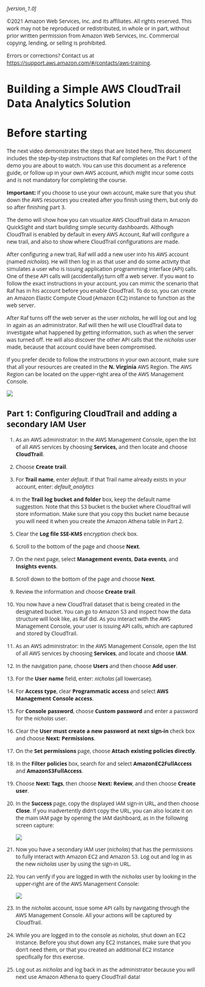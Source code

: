 
<html xmlns="http://www.w3.org/1999/xhtml" lang="" xml:lang="">
<head>
  <meta charset="utf-8" />
  <meta name="generator" content="pandoc" />
  <meta name="viewport" content="width=device-width, initial-scale=1.0, user-scalable=yes" />
  <title>Demo Part 1: Configure CloudTrail and add secondary IAM user</title>
  <script src="scripts/clipboard.min.js"></script>
  <script src="scripts/copybutton.js"></script>

<style>
    html, body {
        font-family: "Open Sans","Helvetica Neue",Helvetica,Arial,sans-serif;
        margin: 1em;
    }

    img:not(.clipboard){
        max-width: 100%;
        height: auto;
        width: auto;
    }

    /* Copy buttons */
    button.copybtn {
        webkit-transition: opacity .3s ease-in-out;
        -o-transition: opacity .3s ease-in-out;
        transition: opacity .3s ease-in-out;
        opacity: 0;
        padding: 2px 6px;
        position: absolute;
        right: 4px;
        top: 4px;
    }
    div.sourceCode:hover .copybtn, div.sourceCode .copybtn:focus {
        opacity: .3;
    }
    div.sourceCode .copybtn:hover {
        opacity: 1;
    }
    div.sourceCode {
        position: relative;
    }
    .xmodule_display.xmodule_HtmlBlock ol {
        padding: 0 0 0 2em !important;
    }
    .xmodule_display.xmodule_HtmlBlock ul {
        padding: 0 0 0 2em !important;
    }

    code {
        padding: 2px 4px !important;
        background-color: #eee !important;
        border-radius: 4px;
    }
    pre code {
        padding: 9.5px !important;
        background-color: #f5f5f5 !important;
        display: block;
        overflow-x: auto;
        margin: 0 0 10px;
        font-size: 13px;
        line-height: 1.42857143;
        word-break: break-all;
        word-wrap: break-word;
        border: 1px solid #ccc;
        border-radius: 4px;
        white-space: pre;
    }
    pre code span.al { color: #ff0000; font-weight: bold; } /* Alert */
    pre code span.an { color: #60a0b0; font-weight: bold; font-style: italic; } /* Annotation */
    pre code span.at { color: #7d9029; } /* Attribute */
    pre code span.bn { color: #40a070; } /* BaseN */
    pre code span.bu { color: #06287e; } /* BuiltIn */
    pre code span.cf { color: #007020; font-weight: bold; } /* ControlFlow */
    pre code span.ch { color: #4070a0; } /* Char */
    pre code span.cn { color: #880000; } /* Constant */
    pre code span.co { color: #60a0b0; font-style: italic; } /* Comment */
    pre code span.cv { color: #60a0b0; font-weight: bold; font-style: italic; } /* CommentVar */
    pre code span.do { color: #ba2121; font-style: italic; } /* Documentation */
    pre code span.dt { color: #902000; } /* DataType */
    pre code span.dv { color: #40a070; } /* DecVal */
    pre code span.er { color: #ff0000; font-weight: bold; } /* Error */
    pre code span.ex { color: #06287e; } /* Extension */
    pre code span.fl { color: #40a070; } /* Float */
    pre code span.fu { color: #06287e; } /* Function */
    pre code span.im { } /* Import */
    pre code span.in { color: #60a0b0; font-weight: bold; font-style: italic; } /* Information */
    pre code span.kw { color: #007020; font-weight: bold; } /* Keyword */
    pre code span.op { color: #666666; } /* Operator */
    pre code span.ot { color: #007020; } /* Other */
    pre code span.pp { color: #bc7a00; } /* Preprocessor */
    pre code span.sc { color: #4070a0; } /* SpecialChar */
    pre code span.ss { color: #bb6688; } /* SpecialString */
    pre code span.st { color: #4070a0; } /* String */
    pre code span.va { color: #19177c; } /* Variable */
    pre code span.vs { color: #4070a0; } /* VerbatimString */
    pre code span.wa { color: #60a0b0; font-weight: bold; font-style: italic; } /* Warning */
</style>
<body>
<p><em>[version_1.0]</em></p>
<p>©2021 Amazon Web Services, Inc. and its affiliates. All rights reserved. This work may not be reproduced or redistributed, in whole or in part, without prior written permission from Amazon Web Services, Inc. Commercial copying, lending, or selling is prohibited.</p>
<p>Errors or corrections? Contact us at <a href="https://support.aws.amazon.com/#/contacts/aws-training" target="_blank">https://support.aws.amazon.com/#/contacts/aws-training</a>.</p>
<h1 id="building-a-simple-aws-cloudtrail-data-analytics-solution">Building a Simple AWS CloudTrail Data Analytics Solution</h1>
<h1 id="before-starting">Before starting</h1>
<p>The next video demonstrates the steps that are listed here, This document includes the step-by-step instructions that Raf completes on the Part 1 of the demo you are about to watch. You can use this document as a reference guide, or follow up in your own AWS account, which might incur some costs and is not mandatory for completing the course.</p>
<p><strong>Important:</strong> If you choose to use your own account, make sure that you shut down the AWS resources you created after you finish using them, but only do so after finishing part 3.</p>
<p>The demo will show how you can visualize AWS CloudTrail data in Amazon QuickSight and start building simple security dashboards. Although CloudTrail is enabled by default in every AWS Account, Raf will configure a new trail, and also to show where CloudTrail configurations are made.</p>
<p>After configuring a new trail, Raf will add a new user into his AWS account (named <em>nicholas</em>). He will then log in as that user and do some activity that simulates a user who is issuing application programming interface (API) calls. One of these API calls will (accidentally) turn off a web server. If you want to follow the exact instructions in your account, you can mimic the scenario that Raf has in his account before you enable CloudTrail. To do so, you can create an Amazon Elastic Compute Cloud (Amazon EC2) instance to function as the web server.</p>
<p>After Raf turns off the web server as the user <em>nicholas</em>, he will log out and log in again as an administrator. Raf will then he will use CloudTrail data to investigate what happened by getting information, such as when the server was turned off. He will also discover the other API calls that the <em>nicholas</em> user made, because that account could have been compromised.</p>
<p>If you prefer decide to follow the instructions in your own account, make sure that all your resources are created in the <strong>N. Virginia</strong> AWS Region. The AWS Region can be located on the upper-right area of the AWS Management Console.</p>
<p><img src="images/image.png" /></p>
<h2 id="step-1-configuring-cloudtrail-and-adding-a-secondary-iam-user">Part 1: Configuring CloudTrail and adding a secondary IAM User</h2>
<ol type="1">
<li><p>As an AWS administrator: In the AWS Management Console, open the list of all AWS services by choosing <strong>Services,</strong> and then locate and choose <strong>CloudTrail</strong>.</p></li>
<li><p>Choose <strong>Create trail</strong>.</p></li>
<li><p>For <strong>Trail name</strong>, enter <em>default</em>. If that Trail name already exists in your account, enter: <em>default_analytics</em></p></li>
<li><p>In the <strong>Trail log bucket and folder</strong> box, keep the default name suggestion. Note that this S3 bucket is the bucket where CloudTrail will store information. Make sure that you copy this bucket name because you will need it when you create the Amazon Athena table in Part 2.</p></li>
<li><p>Clear the <strong>Log file SSE-KMS</strong> encryption check box.</p></li>
<li><p>Scroll to the bottom of the page and choose <strong>Next</strong>.</p></li>
<li><p>On the next page, select <strong>Management events</strong>, <strong>Data events</strong>, and <strong>Insights events</strong>.</p></li>
<li><p>Scroll down to the bottom of the page and choose <strong>Next</strong>.</p></li>
<li><p>Review the information and choose <strong>Create trail</strong>.</p></li>
<li><p>You now have a new CloudTrail dataset that is being created in the designated bucket. You can go to Amazon S3 and inspect how the data structure will look like, as Raf did. As you interact with the AWS Management Console, your user is issuing API calls, which are captured and stored by CloudTrail.</p></li>
<li><p>As an AWS administrator: In the AWS Management Console, open the list of all AWS services by choosing <strong>Services</strong>, and locate and choose <strong>IAM</strong>.</p></li>
<li><p>In the navigation pane, choose <strong>Users</strong> and then choose <strong>Add user</strong>.</p></li>
<li><p>For the <strong>User name</strong> field, enter: <em>nicholas</em> (all lowercase).</p></li>
<li><p>For <strong>Access type</strong>, clear <strong>Programmatic access</strong> and select <strong>AWS Management Console access</strong>.</p></li>
<li><p>For <strong>Console password</strong>, choose <strong>Custom password</strong> and enter a password for the <em>nicholas</em> user.</p></li>
<li><p>Clear the <strong>User must create a new password at next sign-in</strong> check box and choose <strong>Next: Permissions</strong>.</p></li>
<li><p>On the <strong>Set permissions</strong> page, choose <strong>Attach existing policies directly</strong>.</p></li>
<li><p>In the <strong>Filter policies</strong> box, search for and select <strong>AmazonEC2FullAccess</strong> and <strong>AmazonS3FullAccess</strong>.</p></li>
<li><p>Choose <strong>Next: Tags</strong>, then choose <strong>Next: Review</strong>, and then choose <strong>Create user</strong>.</p></li>
<li><p>In the <strong>Success</strong> page, copy the displayed IAM sign-in URL, and then choose <strong>Close</strong>. If you inadvertently didn’t copy the URL, you can also locate it on the main IAM page by opening the IAM dashboard, as in the following screen capture:</p>
<p><img src="images/image1.png" /></p></li>
<li><p>Now you have a secondary IAM user (<em>nicholas</em>) that has the permissions to fully interact with Amazon EC2 and Amazon S3. Log out and log in as the new <em>nicholas</em> user by using the sign-in URL.</p></li>
<li><p>You can verify if you are logged in with the <em>nicholas</em> user by looking in the upper-right are of the AWS Management Console:</p>
<p><img src="images/image2.png" /></p></li>
<li><p>In the <em>nicholas</em> account, issue some API calls by navigating through the AWS Management Console. All your actions will be captured by CloudTrail.</p></li>
<li><p>While you are logged in to the console as <em>nicholas</em>, shut down an EC2 instance. Before you shut down any EC2 instances, make sure that you don’t need them, or that you created an additional EC2 instance specifically for this exercise.</p></li>
<li><p>Log out as <em>nicholas</em> and log back in as the administrator because you will next use Amazon Athena to query CloudTrail data!</p></li>
</ol>

<script>
document.body.innerHTML = document.body.innerHTML.replace(/RELATIVE(.+)RELATIVE/g, function (match, capture) {
  let tmp = document.createElement("DIV");
  tmp.innerHTML = capture;
  return new URL(tmp.textContent || tmp.innerText || "", document.baseURI).href;
});
</script>
</body>
</html>
